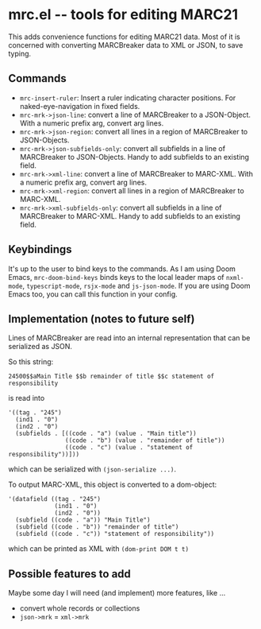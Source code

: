 # mrc.el -- tools for editing MARC21

This adds convenience functions for editing MARC21 data. Most of it is concerned with converting MARCBreaker data to XML or JSON, to save typing.

## Commands
- `mrc-insert-ruler`: Insert a ruler indicating character positions. For naked-eye-navigation in fixed fields.
- `mrc-mrk->json-line`: convert a line of MARCBreaker to a JSON-Object. With a numeric prefix arg, convert arg lines.
- `mrc-mrk->json-region`: convert all lines in a region of MARCBreaker to JSON-Objects.
- `mrc-mrk->json-subfields-only`: convert all subfields in a line of MARCBreaker to JSON-Objects. Handy to add subfields to an existing field.
- `mrc-mrk->xml-line`: convert a line of MARCBreaker to MARC-XML. With a numeric prefix arg, convert arg lines.
- `mrc-mrk->xml-region`: convert all lines in a region of MARCBreaker to MARC-XML.
- `mrc-mrk->xml-subfields-only`: convert all subfields in a line of MARCBreaker to MARC-XML. Handy to add subfields to an existing field.

## Keybindings
It's up to the user to bind keys to the commands. As I am using Doom Emacs, `mrc-doom-bind-keys` binds keys to the local leader maps of `nxml-mode`, `typescript-mode`, `rsjx-mode` and `js-json-mode`. If you are using Doom Emacs too, you can call this function in your config.

## Implementation (notes to future self)
Lines of MARCBreaker are read into an internal representation that can be serialized as JSON. 

So this string:

``` text
24500$$aMain Title $$b remainder of title $$c statement of responsibility
```

is read into

``` emacs-lisp
'((tag . "245")
  (ind1 . "0")
  (ind2 . "0")
  (subfields . [((code . "a") (value . "Main title"))
                ((code . "b") (value . "remainder of title"))
                ((code . "c") (value . "statement of responsibility"))]))
```

which can be serialized with `(json-serialize ...)`.

To output MARC-XML, this object is converted to a dom-object:

``` emacs-lisp
'(datafield ((tag . "245")
             (ind1 . "0")
             (ind2 . "0"))
  (subfield ((code . "a")) "Main Title")
  (subfield ((code . "b")) "remainder of title")
  (subfield ((code . "c")) "statement of responsibility"))
```

which can be printed as XML with `(dom-print DOM t t)`

## Possible features to add
Maybe some day I will need (and implement) more features, like ...

- convert whole records or collections
- `json->mrk`
= `xml->mrk`
